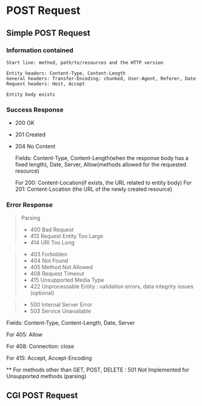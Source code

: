 # POST Request
## Simple POST Request
### Information contained

	Start line: method, path/to/resources and the HTTP version

	Entity headers: Content-Type, Content-Length
	General headers: Transfer-Encoding: chunked, User-Agent, Referer, Date
	Request headers: Host, Accept

	Entity body exists

### Success Response

- 200 OK
- 201 Created
- 204 No Content

	Fields: Content-Type, Content-Length(when the response body has a fixed length),
	Date, Server, Allow(methods allowed for the requested resource)

	For 200: Content-Location(if exists, the URL related to entity body)
	For 201: Content-Location (the URL of the newly created resource)

### Error Response

> Parsing
> - 400 Bad Request
> - 413 Request Entity Too Large
> - 414 URI Too Long

> - 403 Forbidden
> - 404 Not Found
> - 405 Method Not Allowed
> - 408 Request Timeout
> - 415 Unsupported Media Type
> - 422 Unprocessable Entity : validation errors, data integrity issues (optional)

> - 500 Internal Server Error
> - 503 Service Unavailable

Fields: Content-Type, Content-Length, Date, Server

For 405: Allow

For 408: Connection: close

For 415: Accept, Accept-Encoding

** For methods other than GET, POST, DELETE : 501 Not Implemented for Unsupported methods (parsing)

## CGI POST Request
